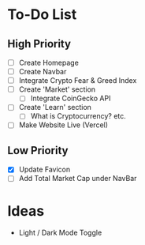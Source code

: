 # To-Do List

## High Priority

- [ ] Create Homepage
- [ ] Create Navbar
- [ ] Integrate Crypto Fear & Greed Index
- [ ] Create 'Market' section 
  - [ ] Integrate CoinGecko API
- [ ] Create 'Learn' section
  - [ ] What is Cryptocurrency? etc. 
- [ ] Make Website Live (Vercel)

## Low Priority

- [x] Update Favicon
- [ ] Add Total Market Cap under NavBar

# Ideas

- Light / Dark Mode Toggle
